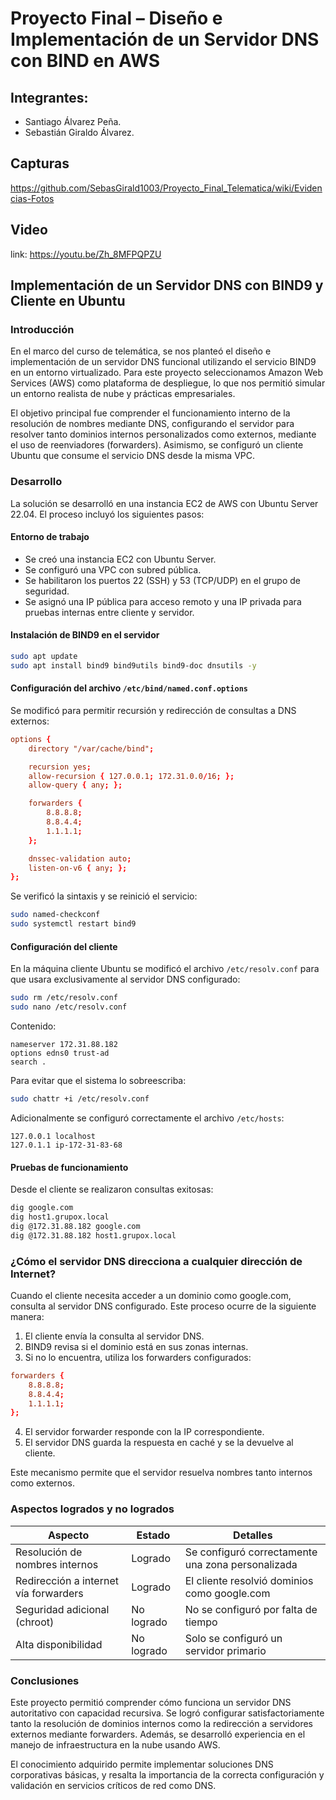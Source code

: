 # Proyecto Final – Diseño e Implementación de un Servidor DNS con BIND en AWS

## Integrantes:

  - Santiago Álvarez Peña.
  - Sebastián Giraldo Álvarez.

## Capturas

https://github.com/SebasGirald1003/Proyecto_Final_Telematica/wiki/Evidencias-Fotos

## Video

link: https://youtu.be/Zh_8MFPQPZU

## Implementación de un Servidor DNS con BIND9 y Cliente en Ubuntu

### Introducción

En el marco del curso de telemática, se nos planteó el diseño e implementación de un servidor DNS funcional utilizando el servicio BIND9 en un entorno virtualizado. Para este proyecto seleccionamos Amazon Web Services (AWS) como plataforma de despliegue, lo que nos permitió simular un entorno realista de nube y prácticas empresariales.

El objetivo principal fue comprender el funcionamiento interno de la resolución de nombres mediante DNS, configurando el servidor para resolver tanto dominios internos personalizados como externos, mediante el uso de reenviadores (forwarders). Asimismo, se configuró un cliente Ubuntu que consume el servicio DNS desde la misma VPC.

### Desarrollo

La solución se desarrolló en una instancia EC2 de AWS con Ubuntu Server 22.04. El proceso incluyó los siguientes pasos:

#### Entorno de trabajo

* Se creó una instancia EC2 con Ubuntu Server.
* Se configuró una VPC con subred pública.
* Se habilitaron los puertos 22 (SSH) y 53 (TCP/UDP) en el grupo de seguridad.
* Se asignó una IP pública para acceso remoto y una IP privada para pruebas internas entre cliente y servidor.

#### Instalación de BIND9 en el servidor

```bash
sudo apt update
sudo apt install bind9 bind9utils bind9-doc dnsutils -y
```

#### Configuración del archivo `/etc/bind/named.conf.options`

Se modificó para permitir recursión y redirección de consultas a DNS externos:

```conf
options {
    directory "/var/cache/bind";

    recursion yes;
    allow-recursion { 127.0.0.1; 172.31.0.0/16; };
    allow-query { any; };

    forwarders {
        8.8.8.8;
        8.8.4.4;
        1.1.1.1;
    };

    dnssec-validation auto;
    listen-on-v6 { any; };
};
```

Se verificó la sintaxis y se reinició el servicio:

```bash
sudo named-checkconf
sudo systemctl restart bind9
```

#### Configuración del cliente

En la máquina cliente Ubuntu se modificó el archivo `/etc/resolv.conf` para que usara exclusivamente al servidor DNS configurado:

```bash
sudo rm /etc/resolv.conf
sudo nano /etc/resolv.conf
```

Contenido:

```
nameserver 172.31.88.182
options edns0 trust-ad
search .
```

Para evitar que el sistema lo sobreescriba:

```bash
sudo chattr +i /etc/resolv.conf
```

Adicionalmente se configuró correctamente el archivo `/etc/hosts`:

```
127.0.0.1 localhost
127.0.1.1 ip-172-31-83-68
```

#### Pruebas de funcionamiento

Desde el cliente se realizaron consultas exitosas:

```bash
dig google.com
dig host1.grupox.local
dig @172.31.88.182 google.com
dig @172.31.88.182 host1.grupox.local
```

### ¿Cómo el servidor DNS direcciona a cualquier dirección de Internet?

Cuando el cliente necesita acceder a un dominio como google.com, consulta al servidor DNS configurado. Este proceso ocurre de la siguiente manera:

1. El cliente envía la consulta al servidor DNS.
2. BIND9 revisa si el dominio está en sus zonas internas.
3. Si no lo encuentra, utiliza los forwarders configurados:

```conf
forwarders {
    8.8.8.8;
    8.8.4.4;
    1.1.1.1;
};
```

4. El servidor forwarder responde con la IP correspondiente.
5. El servidor DNS guarda la respuesta en caché y se la devuelve al cliente.

Este mecanismo permite que el servidor resuelva nombres tanto internos como externos.

### Aspectos logrados y no logrados

| Aspecto                               | Estado     | Detalles                                          |
| ------------------------------------- | ---------- | ------------------------------------------------- |
| Resolución de nombres internos        | Logrado    | Se configuró correctamente una zona personalizada |
| Redirección a internet vía forwarders | Logrado    | El cliente resolvió dominios como google.com      |
| Seguridad adicional (chroot)          | No logrado | No se configuró por falta de tiempo               |
| Alta disponibilidad                   | No logrado | Solo se configuró un servidor primario            |

### Conclusiones

Este proyecto permitió comprender cómo funciona un servidor DNS autoritativo con capacidad recursiva. Se logró configurar satisfactoriamente tanto la resolución de dominios internos como la redirección a servidores externos mediante forwarders. Además, se desarrolló experiencia en el manejo de infraestructura en la nube usando AWS.

El conocimiento adquirido permite implementar soluciones DNS corporativas básicas, y resalta la importancia de la correcta configuración y validación en servicios críticos de red como DNS.



